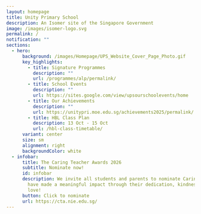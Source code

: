 ```yaml
---
layout: homepage
title: Unity Primary School
description: An Isomer site of the Singapore Government
image: /images/isomer-logo.svg
permalink: /
notification: ""
sections:
  - hero:
      background: /images/Homepage/UPS_Website_Cover_Page_Photo.gif
      key_highlights:
        - title: Signature Programmes
          description: ""
          url: /programmes/alp/permalink/
        - title: School Events
          description: ""
          url: https://sites.google.com/view/upsourschoolevents/home
        - title: Our Achievements
          description: ""
          url: https://unitypri.moe.edu.sg/achievements2025/permalink/
        - title: HBL Class Plan
          description: 13 Oct - 15 Oct
          url: /hbl-class-timetable/
      variant: center
      size: sm
      alignment: right
      backgroundColor: white
  - infobar:
      title: The Caring Teacher Awards 2026
      subtitle: Nominate now!
      id: infobar
      description: We invite all students and parents to nominate Caring Teachers who
        have made a meaningful impact through their dedication, kindness, and
        love!
      button: Click to nominate
      url: https://cta.nie.edu.sg/
---
```

